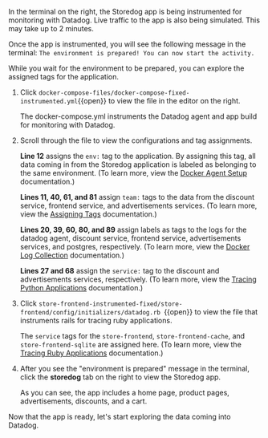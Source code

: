 In the terminal on the right, the Storedog app is being instrumented for monitoring with Datadog. Live traffic to the app is also being simulated. This may take up to 2 minutes.

Once the app is instrumented, you will see the following message in the terminal: `The environment is prepared! You can now start the activity.`

While you wait for the environment to be prepared, you can explore the assigned tags for the application.

1. Click `docker-compose-files/docker-compose-fixed-instrumented.yml`{{open}} to view the file in the editor on the right. <p>The docker-compose.yml instruments the Datadog agent and app build for monitoring with Datadog.

2. Scroll through the file to view the configurations and tag assignments. <p>**Line 12** assigns the `env:` tag to the application. By assigning this tag, all data coming in from the Storedog application is labeled as belonging to the same environment. (To learn more, view the <a href="https://docs.datadoghq.com/agent/docker/?tab=standard#environment-variables" target="_blank">Docker Agent Setup</a> documentation.) <p> **Lines 11, 40, 61, and 81** assign `team:` tags to the data from the discount service, frontend service, and advertisements services. (To learn more, view the <a href="https://docs.datadoghq.com/tagging/assigning_tags/?tab=agentv6v7#environment-variables" target="_blank">Assigning Tags</a> documentation.) <p> **Lines 20, 39, 60, 80, and 89** assign labels as tags to the logs for the datadog agent, discount service, frontend service, advertisements services, and postgres, respectively. (To learn more, view the <a href="https://docs.datadoghq.com/agent/docker/log/?tab=dockercompose#activate-log-integrations" target="_blank">Docker Log Collection</a> documentation.)<p>**Lines 27 and 68** assign the `service:` tag to the discount and advertisements services, respectively. (To learn more, view the <a href="https://docs.datadoghq.com/tracing/setup/python/#environment-variable" target="_blank">Tracing Python Applications</a> documentation.)

3. Click `store-frontend-instrumented-fixed/store-frontend/config/initializers/datadog.rb `{{open}} to view the file that instruments rails for tracing ruby applications. <p>The `service` tags for the `store-frontend`, `store-frontend-cache`, and `store-frontend-sqlite` are assigned here. (To learn more, view the <a href="https://docs.datadoghq.com/tracing/setup/ruby/#rails" target="_blank">Tracing Ruby Applications</a> documentation.)

3. After you see the "environment is prepared" message in the terminal, click the **storedog** tab on the right to view the Storedog app. <p> As you can see, the app includes a home page, product pages, advertisements, discounts, and a cart.

<p>Now that the app is ready, let's start exploring the data coming into Datadog.